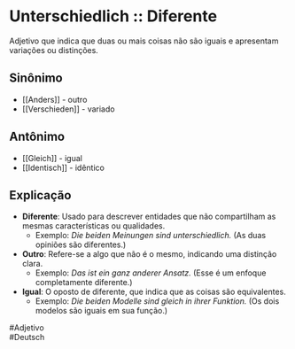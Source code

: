 # Unterschiedlich :: Diferente
<!--SR:!2024-11-03,1,230-->
Adjetivo que indica que duas ou mais coisas não são iguais e apresentam variações ou distinções.

## Sinônimo
- [[Anders]] - outro  
- [[Verschieden]] - variado  

## Antônimo
- [[Gleich]] - igual  
- [[Identisch]] - idêntico  

## Explicação
- **Diferente**: Usado para descrever entidades que não compartilham as mesmas características ou qualidades.
  - Exemplo: *Die beiden Meinungen sind unterschiedlich.* (As duas opiniões são diferentes.)
- **Outro**: Refere-se a algo que não é o mesmo, indicando uma distinção clara.
  - Exemplo: *Das ist ein ganz anderer Ansatz.* (Esse é um enfoque completamente diferente.)
- **Igual**: O oposto de diferente, que indica que as coisas são equivalentes.
  - Exemplo: *Die beiden Modelle sind gleich in ihrer Funktion.* (Os dois modelos são iguais em sua função.)

#Adjetivo  
#Deutsch
